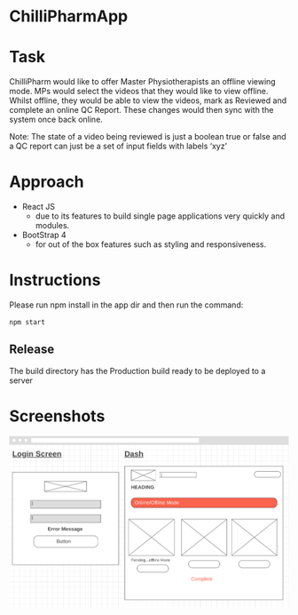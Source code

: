 # ChilliPharmApp

# Task

ChilliPharm would like to offer Master Physiotherapists an offline viewing mode.  MPs would select the videos that they would like to view offline.  Whilst offline, they would be able to view the videos, mark as Reviewed and complete an online QC Report.  These changes would then sync with the system once back online. 

Note: The state of a video being reviewed is just a boolean true or false and a QC report can just be a set of input fields with labels ‘xyz’


# Approach
* React JS
  * due to its features to build single page applications very quickly and modules.
* BootStrap 4
  * for out of the box features such as styling and responsiveness.

# Instructions
Please run npm install in the app dir and then run the command: 
```
npm start
```

## Release
The build directory has the Production build ready to be deployed to a server


# Screenshots

![alt text](https://github.com/tejpal-sohal/chilliPharm/blob/master/docs/wireframes.png "chilliPharm")


